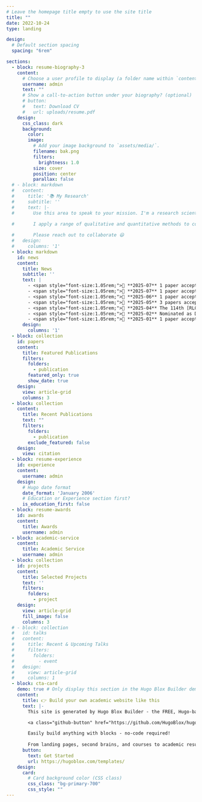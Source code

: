 ```yaml
---
# Leave the homepage title empty to use the site title
title: ""
date: 2022-10-24
type: landing

design:
  # Default section spacing
  spacing: "6rem"

sections:
  - block: resume-biography-3
    content:
      # Choose a user profile to display (a folder name within `content/authors/`)
      username: admin
      text: ""
      # Show a call-to-action button under your biography? (optional)
      # button:
      #   text: Download CV
      #   url: uploads/resume.pdf
    design:
      css_class: dark
      background:
        color: 
        image:
          # Add your image background to `assets/media/`.
          filename: bak.png
          filters:
            brightness: 1.0
          size: cover
          position: center
          parallax: false
  # - block: markdown
  #   content:
  #     title: '📚 My Research'
  #     subtitle: ''
  #     text: |-
  #       Use this area to speak to your mission. I'm a research scientist in the Moonshot team at DeepMind. I blog about machine learning, deep learning, and moonshots.

  #       I apply a range of qualitative and quantitative methods to comprehensively investigate the role of science and technology in the economy.
        
  #       Please reach out to collaborate 😃
  #   design:
  #     columns: '1'
  - block: markdown
    id: news
    content:
      title: News
      subtitle: ''
      text: |
        - <span style="font-size:1.05rem;">📑 **2025-07** 1 paper accepted by SCALR@COLM (<a href="https://liu.jinyi.space/publication/liu-2025-chaos/">Atomic Reasoner</a>)</span>
        - <span style="font-size:1.05rem;">📑 **2025-07** 1 paper accepted by ICCV 2025 (RoboAnnotatorX)!</span>
        - <span style="font-size:1.05rem;">📑 **2025-06** 1 paper accepted by ICML 2025 Workshop MAS (MADC)!</span>
        - <span style="font-size:1.05rem;">📑 **2025-05** 3 papers accepted by ACL 2025 (long paper, Atomic Reasoner, DualRAG, WoT)!</span>
        - <span style="font-size:1.05rem;">🛫 **2025-04** The 114th [RLCHINA Paper Seminar](https://rlchina.org/topic/997) hosted!</span>
        - <span style="font-size:1.05rem;">📢 **2025-02** Nominated as Distinguished PC Member of AAMAS 2025.</span>
        - <span style="font-size:1.05rem;">📑 **2025-01** 1 paper accepted by WWW 2025, oral presentation (SheetAgent)!</span>
      design:
        columns: '1' 
  - block: collection
    id: papers
    content:
      title: Featured Publications
      filters:
        folders:
          - publication
        featured_only: true
        show_date: true
    design:
      view: article-grid
      columns: 3
  - block: collection
    content:
      title: Recent Publications
      text: ""
      filters:
        folders:
          - publication
        exclude_featured: false
    design:
      view: citation
  - block: resume-experience
    id: experience
    content:
      username: admin
    design:
      # Hugo date format
      date_format: 'January 2006'
      # Education or Experience section first?
      is_education_first: false
  - block: resume-awards
    id: awards
    content:
      title: Awards
      username: admin
  - block: academic-service
    content:
      title: Academic Service
      username: admin 
  - block: collection
    id: projects
    content:
      title: Selected Projects
      text: ''
      filters:
        folders:
          - project
    design:
      view: article-grid
      fill_image: false
      columns: 3
  # - block: collection
  #   id: talks
  #   content:
  #     title: Recent & Upcoming Talks
  #     filters:
  #       folders:
  #         - event
  #   design:
  #     view: article-grid
  #     columns: 1
  - block: cta-card
    demo: true # Only display this section in the Hugo Blox Builder demo site
    content:
      title: 👉 Build your own academic website like this
      text: |-
        This site is generated by Hugo Blox Builder - the FREE, Hugo-based open source website builder trusted by 250,000+ academics like you.

        <a class="github-button" href="https://github.com/HugoBlox/hugo-blox-builder" data-color-scheme="no-preference: light; light: light; dark: dark;" data-icon="octicon-star" data-size="large" data-show-count="true" aria-label="Star HugoBlox/hugo-blox-builder on GitHub">Star</a>

        Easily build anything with blocks - no-code required!
        
        From landing pages, second brains, and courses to academic resumés, conferences, and tech blogs.
      button:
        text: Get Started
        url: https://hugoblox.com/templates/
    design:
      card:
        # Card background color (CSS class)
        css_class: "bg-primary-700"
        css_style: ""
---
```


